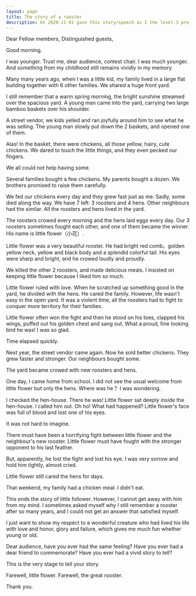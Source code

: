 ```yaml
---
layout: page
title: The story of a rooster
description: On 2020-11-01 gave this story/speech as I the level-3 project-3 of my Pathways in Yulife club of Toastmaster.
---
```



Dear Fellow members,
Distinguished guests,

Good morning.

I was younger. Trust me, dear audience, contest chair. I was much younger.
And something from my childhood still remains vividly in my memory.

Many many years ago, when I was a little kid, my family lived in a large
flat building together with 6 other families. We shared a huge front yard.

I still remember that a warm spring morning, the bright sunshine streamed
over the spacious yard. A young man came into the yard, carrying two large
bamboo baskets over his shoulder.

A street vendor, we kids yelled and ran joyfully around him to see what
he was selling. The young man slowly put down the 2 baskets, and opened
one of them.

Alas! In the basket, there were chickens, all those yellow, hairy, cute
chickens. We dared to touch the little things, and they even pecked our
fingers.

We all could not help having some.

Several families bought a few chickens. My parents bought a dozen. We brothers
promised to raise them carefully.

We fed our chickens every day and they grew fast just as me. Sadly, some died
along the way. We have 7 left: 3 roosters and 4 hens. Other neighbours had the
similar. All the roosters and hens lived in the yard.

The roosters crowed every morning and the hens laid eggs every day. Our 3 roosters
sometimes fought each other, and one of them became the winner. His name is
little flower（小花）.

Little flower was a very beautiful rooster. He had bright red comb，golden yellow
neck, yellow and black body and a splendid colorful tail. His eyes were sharp and
bright, and he crowed loudly and proudly.

We killed the other 2 roosters, and made delicious meals. I insisted on keeping
little flower because I liked him so much.

Little flower ruled with love. When he scratched up something good in the yard, he
divided with the hens. He cared the family. However, life wasn't easy in the open
yard. It was a violent time, all the roosters had to fight to conquer more territory
for their families.

Little flower often won the fight and then he stood on his toes, clapped his wings,
puffed out his golden chest and sang out. What a proud, fine looking bird he was!
I was so glad.

Time elapsed quickly.

Next year, the street vendor came again. Now he sold better chickens. They grew faster
and stronger. Our neighbours bought some.

The yard became crowed with new roosters and hens.

One day, I came home from school. I did not see the usual welcome from little flower
but only the hens. Where was he？ I was wondering.

I checked the hen-house. There he was! Little flower sat deeply inside the hen-house.
I called him out. Oh ho! What had happened? Little flower's face was full of blood
and lost one of his eyes.

It was not hard to imagine.

There must have been a horrifying fight between little flower and the neighbour's new
rooster. Little flower must have fought with the stronger opponent to his last feather.

But, apparently, he lost the fight and lost his eye. I was very sorrow and hold him
tightly, almost cried.

Little flower still cared the hens for days.

That weekend, my family had a chicken meal. I didn't eat.

This ends the story of little follower. However, I cannot get away with him from my mind.
I sometimes asked myself why I still remember a rooster after so many years, and
I could not get an answer that satisfied myself.

I just want to show my respect to a wonderful creature who had lived his life with
love and honor, glory and failure, which gives me much fun whether young or old.

Dear audience, have you ever had the same feeling? Have you ever had a dear friend to
commemorate? Have you ever had a vivid story to tell?

This is the very stage to tell your story.

Farewell, little flower. Farewell, the great rooster.

Thank you.